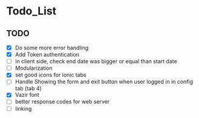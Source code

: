# Todo_List

## TODO

- [x] Do some more error handling
- [x] Add Token authentication
- [ ] in client side, check end date was bigger or equal than start date
- [ ] Modularization
- [x] set good icons for ionic tabs
- [ ] Handle Showing the form and exit button when user logged in in config tab (tab 4)
- [x] Vazir font
- [ ] better response codes for web server
- [ ] linking
